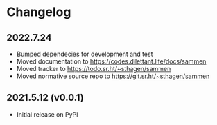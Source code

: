 # Changelog

## 2022.7.24

* Bumped dependecies for development and test
* Moved documentation to https://codes.dilettant.life/docs/sammen
* Moved tracker to https://todo.sr.ht/~sthagen/sammen
* Moved normative source repo to https://git.sr.ht/~sthagen/sammen

## 2021.5.12 (v0.0.1)

* Initial release on PyPI
